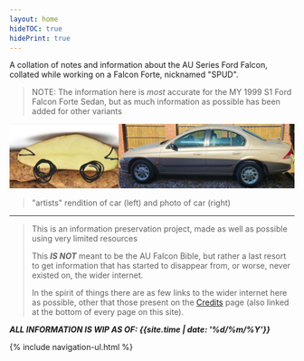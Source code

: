 ```yaml
---
layout: home
hideTOC: true
hidePrint: true
---
```


A collation of notes and information about the AU Series Ford Falcon, collated while working on a Falcon Forte, nicknamed "SPUD".

> NOTE: The information here is *most* accurate for the MY 1999 S1 Ford Falcon Forte Sedan, but as much information as possible has been added for other variants

![Side by side comparison: spud (left) VS. SPUD (right)](./side-by-side.jpg)
> "artists" rendition of car (left) and photo of car (right)

---

> This is an information preservation project, made as well as possible using very limited resources
> 
> This ***IS NOT*** meant to be the AU Falcon Bible, but rather a last resort to get information that has started to disappear from, or worse, never existed on, the wider internet.
> 
> In the spirit of things there are as few links to the wider internet here as possible, other that those present on the [Credits](./Credits.md) page (also linked at the bottom of every page on this site).

***ALL INFORMATION IS WIP AS OF: <span class="other-highlight">{{site.time | date: '%d/%m/%Y'}}</span>***

{% include navigation-ul.html %}